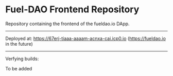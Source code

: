 # Fuel-DAO Frontend Repository

Repository containing the frontend of the fueldao.io DApp.

---

Deployed at: https://67erj-tiaaa-aaaam-acnxa-cai.icp0.io (https://fueldao.io in the future)

---

Verfying builds:

To be added
